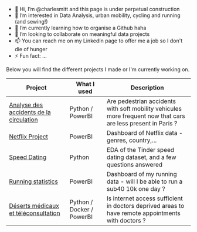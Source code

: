 - 👋 Hi, I’m @charlesmitt and this page is under perpetual construction 
- 👀 I’m interested in Data Analysis, urban mobility, cycling and running (and sewing!)
- 🌱 I’m currently learning how to organise a Github haha
- 💞️ I’m looking to collaborate on meaningful data projects 
- 📫 You can reach me on my LinkedIn page to offer me a job so I don't die of hunger
- ⚡ Fun fact: ...

Below you will find the different projects I made or I'm currently working on.

| Project | What I used | Description |
| --- | -----------|----- |
| [Analyse des accidents de la circulation](https://github.com/charlesmitt/Accidents-de-la-circulation) | Python / PowerBI | Are pedestrian accidents with soft mobility vehicules more frequent now that cars are less present in Paris ? |
| [Netflix Project](https://github.com/charlesmitt/Netflix) | PowerBI | Dashboard of Netflix data - genres, country,...
| [Speed Dating](https://github.com/charlesmitt/Speed-Dating)| Python | EDA of the Tinder speed dating dataset, and a few questions answered
| [Running statistics](https://github.com/charlesmitt/Running-stats)| PowerBI | Dashboard of my running data - will I be able to run a sub40 10k one day ? 
| [Déserts médicaux et téléconsultation](https://github.com/charlesmitt/Deserts_medicaux_et_teleconsultation)| Python / Docker / PowerBI | Is internet access sufficient in doctors deprived areas to have remote appointments with doctors ?  


<!---
charlesmitt/charlesmitt is a ✨ special ✨ repository because its `README.md` (this file) appears on your GitHub profile.
You can click the Preview link to take a look at your changes.
--->

